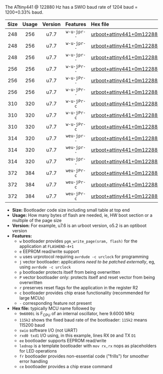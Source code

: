 The ATtiny441 @ 122880 Hz has a SWIO baud rate of 1204 baud = 1200+0.33% baud.

|Size|Usage|Version|Features|Hex file|
|:-:|:-:|:-:|:-:|:--|
|248|256|u7.7|`w-u-jpr--`|[urboot+attiny441+0m122880i++++1k2_swio_rxa2_txa1_lednop.hex](https://raw.githubusercontent.com/stefanrueger/urboot.hex/main/mcus/attiny441/internal_oscillator/fint+0m122880_Hz/br++++1k2_bps/urboot+attiny441+0m122880i++++1k2_swio_rxa2_txa1_lednop.hex)|
|248|256|u7.7|`w-u-jpr--`|[urboot+attiny441+0m122880i++++1k2_swio_rxa4_txa5_lednop.hex](https://raw.githubusercontent.com/stefanrueger/urboot.hex/main/mcus/attiny441/internal_oscillator/fint+0m122880_Hz/br++++1k2_bps/urboot+attiny441+0m122880i++++1k2_swio_rxa4_txa5_lednop.hex)|
|248|256|u7.7|`w-u-jpr--`|[urboot+attiny441+0m122880i++++1k2_swio_rxb2_txa7_lednop.hex](https://raw.githubusercontent.com/stefanrueger/urboot.hex/main/mcus/attiny441/internal_oscillator/fint+0m122880_Hz/br++++1k2_bps/urboot+attiny441+0m122880i++++1k2_swio_rxb2_txa7_lednop.hex)|
|256|256|u7.7|`w-u-jPr--`|[urboot+attiny441+0m122880i++++1k2_swio_rxa2_txa1.hex](https://raw.githubusercontent.com/stefanrueger/urboot.hex/main/mcus/attiny441/internal_oscillator/fint+0m122880_Hz/br++++1k2_bps/urboot+attiny441+0m122880i++++1k2_swio_rxa2_txa1.hex)|
|256|256|u7.7|`w-u-jPr--`|[urboot+attiny441+0m122880i++++1k2_swio_rxa4_txa5.hex](https://raw.githubusercontent.com/stefanrueger/urboot.hex/main/mcus/attiny441/internal_oscillator/fint+0m122880_Hz/br++++1k2_bps/urboot+attiny441+0m122880i++++1k2_swio_rxa4_txa5.hex)|
|256|256|u7.7|`w-u-jPr--`|[urboot+attiny441+0m122880i++++1k2_swio_rxb2_txa7.hex](https://raw.githubusercontent.com/stefanrueger/urboot.hex/main/mcus/attiny441/internal_oscillator/fint+0m122880_Hz/br++++1k2_bps/urboot+attiny441+0m122880i++++1k2_swio_rxb2_txa7.hex)|
|310|320|u7.7|`w-u-jPr-c`|[urboot+attiny441+0m122880i++++1k2_swio_rxa2_txa1_lednop_fr_ce.hex](https://raw.githubusercontent.com/stefanrueger/urboot.hex/main/mcus/attiny441/internal_oscillator/fint+0m122880_Hz/br++++1k2_bps/urboot+attiny441+0m122880i++++1k2_swio_rxa2_txa1_lednop_fr_ce.hex)|
|310|320|u7.7|`w-u-jPr-c`|[urboot+attiny441+0m122880i++++1k2_swio_rxa4_txa5_lednop_fr_ce.hex](https://raw.githubusercontent.com/stefanrueger/urboot.hex/main/mcus/attiny441/internal_oscillator/fint+0m122880_Hz/br++++1k2_bps/urboot+attiny441+0m122880i++++1k2_swio_rxa4_txa5_lednop_fr_ce.hex)|
|310|320|u7.7|`w-u-jPr-c`|[urboot+attiny441+0m122880i++++1k2_swio_rxb2_txa7_lednop_fr_ce.hex](https://raw.githubusercontent.com/stefanrueger/urboot.hex/main/mcus/attiny441/internal_oscillator/fint+0m122880_Hz/br++++1k2_bps/urboot+attiny441+0m122880i++++1k2_swio_rxb2_txa7_lednop_fr_ce.hex)|
|314|320|u7.7|`weu-jpr--`|[urboot+attiny441+0m122880i++++1k2_swio_rxa2_txa1_ee_lednop.hex](https://raw.githubusercontent.com/stefanrueger/urboot.hex/main/mcus/attiny441/internal_oscillator/fint+0m122880_Hz/br++++1k2_bps/urboot+attiny441+0m122880i++++1k2_swio_rxa2_txa1_ee_lednop.hex)|
|314|320|u7.7|`weu-jpr--`|[urboot+attiny441+0m122880i++++1k2_swio_rxa4_txa5_ee_lednop.hex](https://raw.githubusercontent.com/stefanrueger/urboot.hex/main/mcus/attiny441/internal_oscillator/fint+0m122880_Hz/br++++1k2_bps/urboot+attiny441+0m122880i++++1k2_swio_rxa4_txa5_ee_lednop.hex)|
|314|320|u7.7|`weu-jpr--`|[urboot+attiny441+0m122880i++++1k2_swio_rxb2_txa7_ee_lednop.hex](https://raw.githubusercontent.com/stefanrueger/urboot.hex/main/mcus/attiny441/internal_oscillator/fint+0m122880_Hz/br++++1k2_bps/urboot+attiny441+0m122880i++++1k2_swio_rxb2_txa7_ee_lednop.hex)|
|372|384|u7.7|`weu-jPr-c`|[urboot+attiny441+0m122880i++++1k2_swio_rxa2_txa1_ee_lednop_fr_ce.hex](https://raw.githubusercontent.com/stefanrueger/urboot.hex/main/mcus/attiny441/internal_oscillator/fint+0m122880_Hz/br++++1k2_bps/urboot+attiny441+0m122880i++++1k2_swio_rxa2_txa1_ee_lednop_fr_ce.hex)|
|372|384|u7.7|`weu-jPr-c`|[urboot+attiny441+0m122880i++++1k2_swio_rxa4_txa5_ee_lednop_fr_ce.hex](https://raw.githubusercontent.com/stefanrueger/urboot.hex/main/mcus/attiny441/internal_oscillator/fint+0m122880_Hz/br++++1k2_bps/urboot+attiny441+0m122880i++++1k2_swio_rxa4_txa5_ee_lednop_fr_ce.hex)|
|372|384|u7.7|`weu-jPr-c`|[urboot+attiny441+0m122880i++++1k2_swio_rxb2_txa7_ee_lednop_fr_ce.hex](https://raw.githubusercontent.com/stefanrueger/urboot.hex/main/mcus/attiny441/internal_oscillator/fint+0m122880_Hz/br++++1k2_bps/urboot+attiny441+0m122880i++++1k2_swio_rxb2_txa7_ee_lednop_fr_ce.hex)|

- **Size:** Bootloader code size including small table at top end
- **Usage:** How many bytes of flash are needed, ie, HW boot section or a multiple of the page size
- **Version:** For example, u7.6 is an urboot version, o5.2 is an optiboot version
- **Features:**
  + `w` bootloader provides `pgm_write_page(sram, flash)` for the application at `FLASHEND-4+1`
  + `e` EEPROM read/write support
  + `u` uses urprotocol requiring `avrdude -c urclock` for programming
  + `j` vector bootloader: applications *need to be patched externally*, eg, using `avrdude -c urclock`
  + `p` bootloader protects itself from being overwritten
  + `P` vector bootloader only: protects itself and reset vector from being overwritten
  + `r` preserves reset flags for the application in the register R2
  + `c` bootloader provides chip erase functionality (recommended for large MCUs)
  + `-` corresponding feature not present
- **Hex file:** typically MCU name followed by
  + `9m6000i` is F<sub>CPU</sub> of an internal oscillator, here 9.6000 MHz
  + `115k2` shows the fixed baud rate of the bootloader: `115k2` means 115200 baud
  + `swio` software I/O (not UART)
  + `rxd0 txd1` I/O using, in this example, lines RX `D0` and TX `D1`
  + `ee` bootloader supports EEPROM read/write
  + `lednop` is a template bootloader with `mov rx,rx` nops as placeholders for LED operations
  + `fr` bootloader provides non-essential code ("frills") for smoother error handling
  + `ce` bootloader provides a chip erase command
